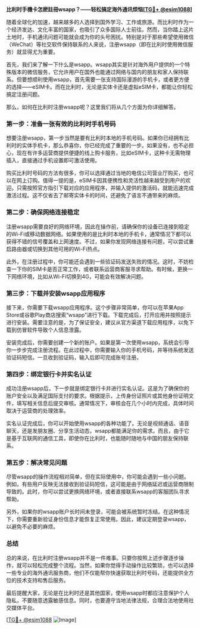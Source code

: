 **比利时手機卡怎麽註冊wsapp？——轻松搞定海外通讯烦恼[[TG💪+ @esim1088](https://t.me/s/esim1088)]**

随着全球化的加速，越来越多的人选择到国外学习、工作或旅游。而比利时作为一个经济发达、文化丰富的国家，也吸引了众多国际人士前往。然而，当你踏上这片土地时，手机通讯问题可能就会成为你的头号困扰。特别是对于那些希望使用微信（WeChat）等社交软件保持联系的人来说，注册wsapp（即在比利时使用微信服务）就显得尤为重要。

首先，我们来了解一下什么是wsapp。wsapp其实是针对海外用户提供的一个特殊版本的微信服务，它允许用户在国外也能通过网络与国内的朋友和家人保持联系。但要想顺利使用wsapp，首先需要一张支持国际漫游的手机卡，或者更方便的选择——eSIM卡。而在比利时，无论是实体卡还是虚拟eSIM卡，都能让你轻松搞定注册问题。

那么，如何在比利时注册wsapp呢？这里我们将从几个方面为你详细解答。

### 第一步：准备一张有效的比利时手机号码

想要注册wsapp，第一步当然是要有比利时本地的手机号码。如果你已经拥有比利时的实体手机卡，那么恭喜你，你已经完成了重要的一步。如果没有，也不必担心，现在有许多运营商提供便捷的线上购卡服务，比如eSIM卡，这种卡无需物理插入，直接通过手机设置即可激活使用。

购买比利时号码的方法有很多，你可以选择通过当地的电信公司营业厅购买，也可以在网上订购。值得一提的是，eSIM卡因其便携性和灵活性越来越受到用户的欢迎。只需按照官方指引下载对应的应用程序，并输入提供的激活码，就能迅速完成激活过程。这不仅省去了邮寄实体卡的时间，还避免了语言不通带来的麻烦。

### 第二步：确保网络连接稳定

注册wsapp需要良好的网络环境，因此在操作前，请确保你的设备已连接到稳定的Wi-Fi或移动数据网络。如果使用的是比利时本地的手机卡，通常情况下都可以获得不错的信号覆盖和上网速度。不过，如果你发现网络连接有问题，可以尝试重启路由器或切换到其他可用的Wi-Fi热点。

此外，在注册过程中，你可能还会遇到一些验证码发送失败的情况。这时，不妨检查一下你的SIM卡是否正常工作，或者联系运营商客服寻求帮助。有时候，更换一下网络环境，比如从Wi-Fi切换到4G，可能会有效解决问题。

### 第三步：下载并安装wsapp应用程序

接下来，你需要下载wsapp应用程序。这个步骤非常简单，你可以在苹果App Store或谷歌Play商店搜索“wsapp”进行下载。下载完成后，打开应用并按照提示进行安装。需要注意的是，为了保证安全，建议从官方渠道下载应用程序，以免下载到仿冒软件导致个人信息泄露。

安装完成后，你需要创建一个新的账户。如果是第一次使用wsapp，系统会引导你一步步完成注册流程。在此过程中，你需要输入你的手机号码，并等待系统发送验证码短信。一旦收到验证码，输入后即可完成账号注册。

### 第四步：绑定银行卡并实名认证

成功注册wsapp后，下一步就是绑定银行卡并进行实名认证。这是为了确保你的账户安全以及满足国际支付的要求。根据提示，上传身份证照片或其他身份证明文件，填写相关信息后提交审核。通常情况下，审核会在几个小时内完成，具体时间取决于运营商的处理效率。

实名认证完成后，你可以开始使用wsapp的各种功能了。无论是视频通话、语音聊天，还是发朋友圈、分享生活动态，wsapp都能满足你的需求。而且，由于它是基于互联网的通信工具，即使你在比利时，也能随时随地与中国的朋友保持联系。

### 第五步：解决常见问题

尽管wsapp的操作流程相对简单，但在实际使用中，你可能会遇到一些小问题。例如，有些用户反映无法接收到验证码短信，这可能是由于网络延迟或运营商限制导致的。此时，你可以尝试更换网络环境，或者直接联系wsapp的客服团队寻求帮助。

另外，如果你的wsapp账户长时间未登录，可能会被系统暂时冻结。在这种情况下，你需要重新验证身份信息才能恢复正常使用。因此，建议定期登录wsapp，以避免不必要的麻烦。

### 总结

总的来说，在比利时注册wsapp并不是一件难事。只要你按照上述步骤逐步操作，就可以轻松完成整个流程。当然，如果你觉得手动操作比较繁琐，也可以选择一些专业的海外通讯服务商，他们不仅能帮你快速获取比利时号码，还能提供全方位的技术支持和售后服务。

最后提醒大家，无论是在比利时还是其他国家，使用wsapp时都应注意保护个人隐私，不要随意透露敏感信息。同时，也要遵守当地法律法规，合理合法地使用社交媒体平台。

[[TG💪+ @esim1088](https://t.me/s/esim1088) ![Image](https://i.postimg.cc/4NQfJmqS/Snipaste-2025-05-13-00-14-12.png)]